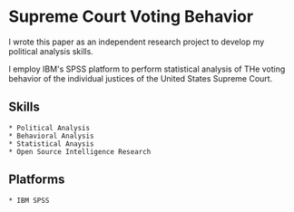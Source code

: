 # Supreme Court Voting Behavior

I wrote this paper as an independent research project to develop my political analysis skills.

I employ IBM's SPSS platform to perform statistical analysis of THe voting behavior of the individual justices of the United States Supreme Court.  


## Skills

    * Political Analysis
    * Behavioral Analysis
    * Statistical Anaysis
    * Open Source Intelligence Research

## Platforms

    * IBM SPSS

